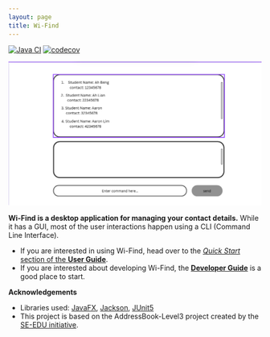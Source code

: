 ```yaml
---
layout: page
title: Wi-Find
---
```


[![Java CI](https://github.com/AY2526S1-CS2103T-T15-4/tp/actions/workflows/gradle.yml/badge.svg)](https://github.com/AY2526S1-CS2103T-T15-4/tp/actions/workflows/gradle.yml)
[![codecov](https://codecov.io/gh/AY2526S1-CS2103T-T15-4/tp/graph/badge.svg?token=S6XGAOPS2T)](https://codecov.io/gh/AY2526S1-CS2103T-T15-4/tp)

![Ui](images/Ui.png)

**Wi-Find is a desktop application for managing your contact details.** While it has a GUI, most of the user interactions happen using a CLI (Command Line Interface).

* If you are interested in using Wi-Find, head over to the [_Quick Start_ section of the **User Guide**](UserGuide.html#quick-start).
* If you are interested about developing Wi-Find, the [**Developer Guide**](DeveloperGuide.html) is a good place to start.


**Acknowledgements**

* Libraries used: [JavaFX](https://openjfx.io/), [Jackson](https://github.com/FasterXML/jackson), [JUnit5](https://github.com/junit-team/junit5)
* This project is based on the AddressBook-Level3 project created by the [SE-EDU initiative](https://se-education.org).
